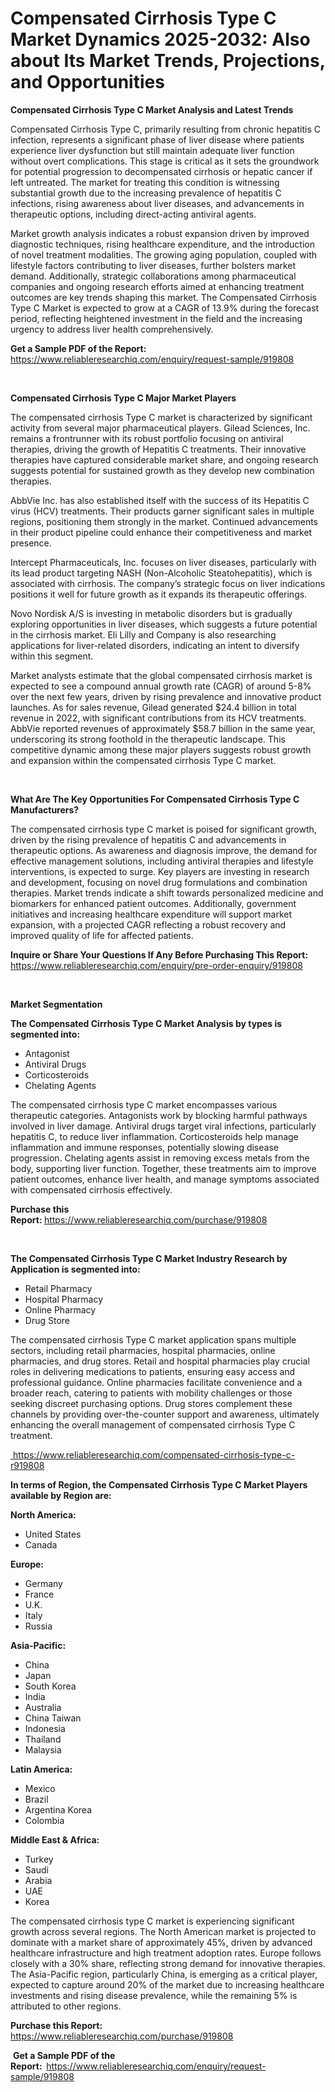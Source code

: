 <p><h1>Compensated Cirrhosis Type C Market Dynamics 2025-2032: Also about Its Market Trends, Projections, and Opportunities</h1></p><p><strong>Compensated Cirrhosis Type C Market Analysis and Latest Trends</strong></p>
<p><p>Compensated Cirrhosis Type C, primarily resulting from chronic hepatitis C infection, represents a significant phase of liver disease where patients experience liver dysfunction but still maintain adequate liver function without overt complications. This stage is critical as it sets the groundwork for potential progression to decompensated cirrhosis or hepatic cancer if left untreated. The market for treating this condition is witnessing substantial growth due to the increasing prevalence of hepatitis C infections, rising awareness about liver diseases, and advancements in therapeutic options, including direct-acting antiviral agents.</p><p>Market growth analysis indicates a robust expansion driven by improved diagnostic techniques, rising healthcare expenditure, and the introduction of novel treatment modalities. The growing aging population, coupled with lifestyle factors contributing to liver diseases, further bolsters market demand. Additionally, strategic collaborations among pharmaceutical companies and ongoing research efforts aimed at enhancing treatment outcomes are key trends shaping this market. The Compensated Cirrhosis Type C Market is expected to grow at a CAGR of 13.9% during the forecast period, reflecting heightened investment in the field and the increasing urgency to address liver health comprehensively.</p></p>
<p><strong>Get a Sample PDF of the Report:&nbsp;</strong> <a href="https://www.reliableresearchiq.com/enquiry/request-sample/919808?utm_campaign=1137&utm_medium=2&utm_source=Github&utm_content=ia&utm_term=18042025&utm_id=compensated-cirrhosis-type-c">https://www.reliableresearchiq.com/enquiry/request-sample/919808</a></p>
<p>&nbsp;</p>
<p><strong>Compensated Cirrhosis Type C Major Market Players</strong></p>
<p><p>The compensated cirrhosis Type C market is characterized by significant activity from several major pharmaceutical players. Gilead Sciences, Inc. remains a frontrunner with its robust portfolio focusing on antiviral therapies, driving the growth of Hepatitis C treatments. Their innovative therapies have captured considerable market share, and ongoing research suggests potential for sustained growth as they develop new combination therapies.</p><p>AbbVie Inc. has also established itself with the success of its Hepatitis C virus (HCV) treatments. Their products garner significant sales in multiple regions, positioning them strongly in the market. Continued advancements in their product pipeline could enhance their competitiveness and market presence.</p><p>Intercept Pharmaceuticals, Inc. focuses on liver diseases, particularly with its lead product targeting NASH (Non-Alcoholic Steatohepatitis), which is associated with cirrhosis. The company’s strategic focus on liver indications positions it well for future growth as it expands its therapeutic offerings.</p><p>Novo Nordisk A/S is investing in metabolic disorders but is gradually exploring opportunities in liver diseases, which suggests a future potential in the cirrhosis market. Eli Lilly and Company is also researching applications for liver-related disorders, indicating an intent to diversify within this segment.</p><p>Market analysts estimate that the global compensated cirrhosis market is expected to see a compound annual growth rate (CAGR) of around 5-8% over the next few years, driven by rising prevalence and innovative product launches. As for sales revenue, Gilead generated $24.4 billion in total revenue in 2022, with significant contributions from its HCV treatments. AbbVie reported revenues of approximately $58.7 billion in the same year, underscoring its strong foothold in the therapeutic landscape. This competitive dynamic among these major players suggests robust growth and expansion within the compensated cirrhosis Type C market.</p></p>
<p>&nbsp;</p>
<p><strong>What Are The Key Opportunities For Compensated Cirrhosis Type C Manufacturers?</strong></p>
<p><p>The compensated cirrhosis type C market is poised for significant growth, driven by the rising prevalence of hepatitis C and advancements in therapeutic options. As awareness and diagnosis improve, the demand for effective management solutions, including antiviral therapies and lifestyle interventions, is expected to surge. Key players are investing in research and development, focusing on novel drug formulations and combination therapies. Market trends indicate a shift towards personalized medicine and biomarkers for enhanced patient outcomes. Additionally, government initiatives and increasing healthcare expenditure will support market expansion, with a projected CAGR reflecting a robust recovery and improved quality of life for affected patients.</p></p>
<p><strong>Inquire or Share Your Questions If Any Before Purchasing This Report:</strong> <a href="https://www.reliableresearchiq.com/enquiry/pre-order-enquiry/919808?utm_campaign=1137&utm_medium=2&utm_source=Github&utm_content=ia&utm_term=18042025&utm_id=compensated-cirrhosis-type-c">https://www.reliableresearchiq.com/enquiry/pre-order-enquiry/919808</a></p>
<p>&nbsp;</p>
<p><strong>Market Segmentation</strong></p>
<p><strong>The Compensated Cirrhosis Type C Market Analysis by types is segmented into:</strong></p>
<p><ul><li>Antagonist</li><li>Antiviral Drugs</li><li>Corticosteroids</li><li>Chelating Agents</li></ul></p>
<p><p>The compensated cirrhosis type C market encompasses various therapeutic categories. Antagonists work by blocking harmful pathways involved in liver damage. Antiviral drugs target viral infections, particularly hepatitis C, to reduce liver inflammation. Corticosteroids help manage inflammation and immune responses, potentially slowing disease progression. Chelating agents assist in removing excess metals from the body, supporting liver function. Together, these treatments aim to improve patient outcomes, enhance liver health, and manage symptoms associated with compensated cirrhosis effectively.</p></p>
<p><strong>Purchase this Report:&nbsp;</strong><a href="https://www.reliableresearchiq.com/purchase/919808?utm_campaign=1137&utm_medium=2&utm_source=Github&utm_content=ia&utm_term=18042025&utm_id=compensated-cirrhosis-type-c">https://www.reliableresearchiq.com/purchase/919808</a></p>
<p>&nbsp;</p>
<p><strong>The Compensated Cirrhosis Type C Market Industry Research by Application is segmented into:</strong></p>
<p><ul><li>Retail Pharmacy</li><li>Hospital Pharmacy</li><li>Online Pharmacy</li><li>Drug Store</li></ul></p>
<p><p>The compensated cirrhosis Type C market application spans multiple sectors, including retail pharmacies, hospital pharmacies, online pharmacies, and drug stores. Retail and hospital pharmacies play crucial roles in delivering medications to patients, ensuring easy access and professional guidance. Online pharmacies facilitate convenience and a broader reach, catering to patients with mobility challenges or those seeking discreet purchasing options. Drug stores complement these channels by providing over-the-counter support and awareness, ultimately enhancing the overall management of compensated cirrhosis Type C treatment.</p></p>
<p><a href="https://www.reliableresearchiq.com/compensated-cirrhosis-type-c-r919808?utm_campaign=1137&utm_medium=2&utm_source=Github&utm_content=ia&utm_term=18042025&utm_id=compensated-cirrhosis-type-c">&nbsp;https://www.reliableresearchiq.com/compensated-cirrhosis-type-c-r919808</a></p>
<p><strong>In terms of Region, the Compensated Cirrhosis Type C Market Players available by Region are:</strong></p>
<p>
    <p> <strong> North America: </strong>
        <ul>
            <li>United States</li>
            <li>Canada</li>
        </ul>
        </p> 
    <p> <strong> Europe: </strong>
        <ul>
            <li>Germany</li>
            <li>France</li>
            <li>U.K.</li>
            <li>Italy</li>
            <li>Russia</li>
        </ul>
        </p> 
    <p> <strong> Asia-Pacific: </strong>
        <ul>
            <li>China</li>
            <li>Japan</li>
            <li>South Korea</li>
            <li>India</li>
            <li>Australia</li>
            <li>China Taiwan</li>
            <li>Indonesia</li>
            <li>Thailand</li>
            <li>Malaysia</li>
        </ul>
        </p> 
    <p> <strong> Latin America: </strong>
        <ul>
            <li>Mexico</li>
            <li>Brazil</li>
            <li>Argentina Korea</li>
            <li>Colombia</li>
        </ul>
        </p> 
    <p> <strong> Middle East & Africa: </strong>
        <ul>
            <li>Turkey</li>
            <li>Saudi</li>
            <li>Arabia</li>
            <li>UAE</li>
            <li>Korea</li>
        </ul>
    </p>
    </p>
<p><p>The compensated cirrhosis type C market is experiencing significant growth across several regions. The North American market is projected to dominate with a market share of approximately 45%, driven by advanced healthcare infrastructure and high treatment adoption rates. Europe follows closely with a 30% share, reflecting strong demand for innovative therapies. The Asia-Pacific region, particularly China, is emerging as a critical player, expected to capture around 20% of the market due to increasing healthcare investments and rising disease prevalence, while the remaining 5% is attributed to other regions.</p></p>
<p><strong>Purchase this Report: </strong><a href="https://www.reliableresearchiq.com/purchase/919808?utm_campaign=1137&utm_medium=2&utm_source=Github&utm_content=ia&utm_term=18042025&utm_id=compensated-cirrhosis-type-c">https://www.reliableresearchiq.com/purchase/919808</a></p>
<p>&nbsp;<strong>Get a Sample PDF of the Report:&nbsp;&nbsp;</strong><a href="https://www.reliableresearchiq.com/enquiry/request-sample/919808?utm_campaign=1137&utm_medium=2&utm_source=Github&utm_content=ia&utm_term=18042025&utm_id=compensated-cirrhosis-type-c">https://www.reliableresearchiq.com/enquiry/request-sample/919808</a></p>
<p><strong></strong></p>
<p><p></p><p></p><p></p></p>